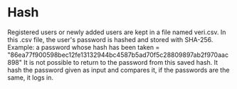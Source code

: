 # Hash

Registered users or newly added users are kept in a file named veri.csv. In this .csv file, the user's password is hashed and stored with SHA-256. 
Example: a password whose hash has been taken = "86ea77f900598bec12fe13132944bc4587b5ad70f5c28809897ab2f970aac898" It is not possible to return to the password
from this saved hash. It hash the password given as input and compares it, if the passwords are the same, it logs in.

